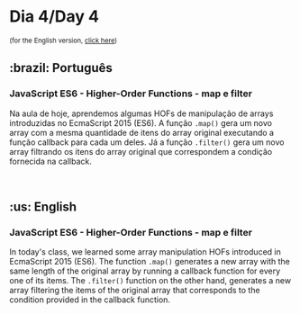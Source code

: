 # Dia 4/Day 4

<small>(for the English version, <a href="#en">click here</a>)</small>

<h2>:brazil: Português</h2>
<h3>JavaScript ES6 - Higher-Order Functions - map e filter</h3>
<p>Na aula de hoje, aprendemos algumas HOFs de manipulação de arrays introduzidas no EcmaScript 2015 (ES6). A função <code>.map()</code> gera um novo array com a mesma quantidade de itens do array original executando a função callback para cada um deles. Já a função <code>.filter()</code> gera um novo array filtrando os itens do array original que correspondem a condição fornecida na callback.</p>
<br>

<h2 id="en">:us: English</h2>
<h3>JavaScript ES6 - Higher-Order Functions - map e filter</h3>
<p>In today's class, we learned some array manipulation HOFs introduced in EcmaScript 2015 (ES6). The function <code>.map()</code> generates a new array with the same length of the original array by running a callback function for every one of its items. The <code>.filter()</code> function on the other hand, generates a new array filtering the items of the original array that corresponds to the condition provided in the callback function.</p>
